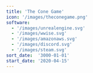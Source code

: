 ```yaml
---
title: 'The Cone Game'
icon: '/images/theconegame.png'
software:
  - '/images/unrealengine.svg'
  - '/images/wwise.svg'
  - '/images/amazonaws.svg'
  - '/images/discord.svg'
  - '/images/steam.svg'
sort_date:  '3000-01-01'
start_date: '2020-04-15'
---
```


